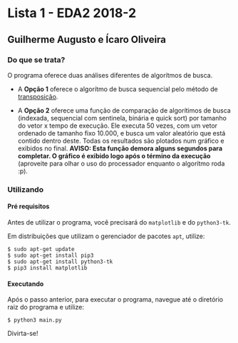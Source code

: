 # Lista 1 -  EDA2 2018-2

## Guilherme Augusto e Ícaro Oliveira

### Do que se trata?
O programa oferece duas análises diferentes de algorítmos de busca.

 - A **Opção 1** oferece o algorítmo de busca sequencial pelo método de [transposição](https://xlinux.nist.gov/dads/HTML/transposeSeqSearch.html). 
 
 - A **Opção 2** oferece uma função de comparação de algorítimos de busca (indexada, sequencial com sentinela, binária e quick sort) por tamanho do vetor x tempo de execução. Ele executa 50 vezes, com um vetor ordenado de tamanho fixo 10.000, e busca um valor aleatório que está contido dentro deste. Todas os resultados são plotados num gráfico e exibidos no final. **AVISO: Esta função demora alguns segundos para completar. O gráfico é exibido logo após o término da execução** (aproveite para olhar o uso do processador enquanto o algorítmo roda :p).


### Utilizando
#### Pré requisitos
Antes de utilizar o programa, você precisará do `matplotlib` e do `python3-tk`.

Em distribuições que utilizam o gerenciador de pacotes `apt`, utilize:

    $ sudo apt-get update
    $ sudo apt-get install pip3
    $ sudo apt-get install python3-tk 
    $ pip3 install matplotlib
    
#### Executando
Após o passo anterior, para executar o programa, navegue até o diretório raiz do programa e utilize:

    $ python3 main.py
 
 Divirta-se! 
